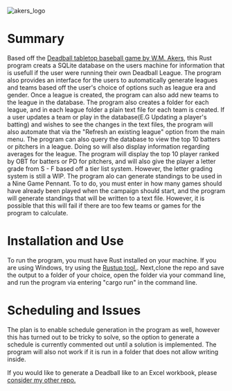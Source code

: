 ![akers_logo](https://github.com/user-attachments/assets/f1ae08f7-4324-4923-9e41-dabdda777994)

# Summary
Based off the [Deadball tabletop baseball game by W.M. Akers](http://wmakers.net/deadball), this Rust program creats a SQLite database on the users machine for information that is usefull if the user were running their own Deadball League. The program also provides an interface for the users to automatically generate leagues and teams based off the user's choice of options such as league era and gender. Once a league is created, the program can also add new teams to the league in the database.
The program also creates a folder for each league, and in each league folder a plain text file for each team is created. If a user updates a team or play in the database(E.G Updating a player's batting) and wishes to see the changes in the text files, the program will also automate that via the "Refresh an existing league" option from the main menu.
The program can also query the database to view the top 10 batters or pitchers in a league. Doing so will also display information regarding averages for the league. The program will display the top 10 player ranked by OBT for batters or PD for pitchers, and will also give the player a letter grade from S - F based off a tier list system. However, the letter grading system is still a WIP.
The program alo can generate standings to be used in a Nine Game Pennant. To to do, you must enter in how many games should have already been played when the campaign should start, and the program will generate standings that will be written to a text file. However, it is possible that this will fail if there are too few teams or games for the program to calculate.

# Installation and Use

To run the program, you must have Rust installed on your machine. If you are using Windows, try using the [Rustup tool.](https://www.rust-lang.org/learn/get-started).
Next,clone the repo and save the output to a folder of your choice, open the folder via your command line, and run the program via entering "cargo run" in the command line.

# Scheduling and Issues

The plan is to enable schedule generation in the program as well, however this has turned out to be tricky to solve, so the option to generate a schedule is currently commented out until a solution is implemented.  The program will also not work if it is run in a folder that does not allow writing inside.

If you would like to generate a Deadball like to an Excel workbook, please [consider my other repo.](https://github.com/DoctorBubs/Deadball_WorkBook_Generator/tree/main)
